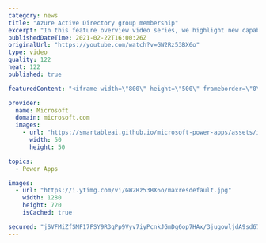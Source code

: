 ```yaml
---
category: news
title: "Azure Active Directory group membership"
excerpt: "In this feature overview video series, we highlight new capabilities included in the latest update to Microsoft Power Apps.  Power Apps Dataverse provides record level security to Azure Active Directory group membership types. Admins can easily set up and assign permissions to different Azure AD users,"
publishedDateTime: 2021-02-22T16:00:26Z
originalUrl: "https://youtube.com/watch?v=GW2Rz53BX6o"
type: video
quality: 122
heat: 122
published: true

featuredContent: "<iframe width=\"800\" height=\"500\" frameborder=\"0\" src=\"https://www.youtube.com/embed/GW2Rz53BX6o\" allow=\"accelerometer; autoplay; encrypted-media; gyroscope; picture-in-picture\" allowfullscreen></iframe>"

provider:
  name: Microsoft
  domain: microsoft.com
  images:
    - url: "https://smartableai.github.io/microsoft-power-apps/assets/images/organizations/microsoft.com-50x50.jpg"
      width: 50
      height: 50

topics:
  - Power Apps

images:
  - url: "https://i.ytimg.com/vi/GW2Rz53BX6o/maxresdefault.jpg"
    width: 1280
    height: 720
    isCached: true

secured: "jSVFMiZfSMF17FSY9R3qPp9Vyv7iyPcnkJGmDg6op7HAx/3jugowljdA9sd67/P5PLbG2BKqooan6RXHqGr2dLQ4gXNkkzIC78YW2DJMyIIGygOaSwKzVPIbYKTCCM4P2y9pZpv8o3xEf3jxXjtoeWtNfTT/0ptb9nzUFzgoapH9K0CK6fJSNPvNna22mqAC0DuvlFBPVpHVOlMBu7HBKMrsPkX8uQbthV7qyReAfiGRcQK0L033Z/iOmi4sxV5jZjO4Mbbg0i8cgdzkC6uO+DZy3eOKnCwF1DvjLKO38/sr7bEejkpB5mTuDQicerv8RjaIsRc/o8+4uiJsqQOmgmxVgOIdlULG7bRGFDtkT2xhex8AZjIo5LV3mVrXr3KdXVqzAZOznJspCx8zeLjDblxzHRNbJgNafRzq01ij35lwcyt48TPOGZWJmdEd6pYP;xGYPoGBss4h0Dk9yQkwgIw=="
---
```



